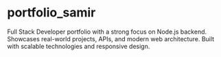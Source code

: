 # portfolio_samir
Full Stack Developer portfolio with a strong focus on Node.js backend. Showcases real-world projects, APIs, and modern web architecture. Built with scalable technologies and responsive design.
